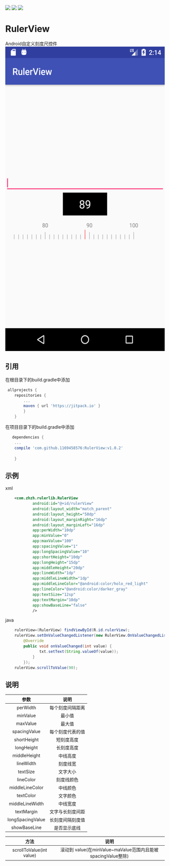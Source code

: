 ![](https://img.shields.io/github/release/1169458576/RulerView.svg)
[![](https://img.shields.io/hexpm/l/plug.svg)](https://www.apache.org/licenses/LICENSE-2.0)
![](https://img.shields.io/jitpack/v/1169458576/RulerView.svg)

RulerView
===
Android自定义刻度尺控件</br>
<img width="540" height="960" src="/img/screenshot.png"/>
## 引用
在根目录下的build.gradle中添加
```gradle
 allprojects {
    repositories {
        ...
        maven { url 'https://jitpack.io' }
        }
    }
```
在项目目录下的build.gradle中添加
```gradle
   dependencies {
    ...
    compile 'com.github.1169458576:RulerView:v1.0.2'
    
    }
```
## 示例
xml
```XML
    <com.zhzh.rulerlib.RulerView
            android:id="@+id/rulerView"
            android:layout_width="match_parent"
            android:layout_height="50dp"
            android:layout_marginRight="16dp"
            android:layout_marginLeft="16dp"
            app:perWidth="10dp"
            app:minValue="0"
            app:maxValue="100"
            app:spacingValue="1"
            app:longSpacingValue="10"
            app:shortHeight="10dp"
            app:longHeight="15dp"
            app:middleHeight="20dp"
            app:lineWidth="1dp"
            app:middleLineWidth="1dp"
            app:middleLineColor="@android:color/holo_red_light"
            app:lineColor="@android:color/darker_gray"
            app:textSize="12sp"
            app:textMargin="10dp"
            app:showBaseLine="false"
            />
```
java
```java
    rulerView=(RulerView) findViewById(R.id.rulerView);
    rulerView.setOnValueChangedListener(new RulerView.OnValueChangedListener() {
        @Override
        public void onValueChanged(int value) {
               txt.setText(String.valueOf(value));
            }
        });
    rulerView.scrollToValue(90);
```
## 说明

| 参数 | 说明 |
| :------------: | :-------------: |
| perWidth | 每个刻度间隔距离 |
| minValue | 最小值 |
| maxValue | 最大值 |
| spacingValue | 每个刻度代表的值 |
| shortHeight | 短刻度高度 |
| longHeight | 长刻度高度 |
| middleHeight | 中线高度 |
| lineWidth | 刻度线宽 |
| textSize | 文字大小 |
| lineColor | 刻度线颜色 |
| middleLineColor | 中线颜色 |
| textColor | 文字颜色 |
| middleLineWidth | 中线宽度 |
| textMargin | 文字与长刻度间距 |
| longSpacingValue | 长刻度间隔刻度值 |
| showBaseLine | 是否显示底线 |

| 方法 | 说明 |
| :----: | :----: |
| scrollToValue(int value) | 滚动到 value(在minValue~maValue范围内且能被spacingValue整除) |
